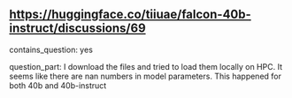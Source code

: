 ## https://huggingface.co/tiiuae/falcon-40b-instruct/discussions/69

contains_question: yes

question_part: I download the files and tried to load them locally on HPC. It seems like there are nan numbers in model parameters. This happened for both 40b and 40b-instruct